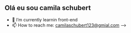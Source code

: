 ##  Olá eu sou camila schubert 

- 🌱 I’m currently learnin front-end 
- 📫 How to reach me: camilaschubert123@gmial.com
-->
